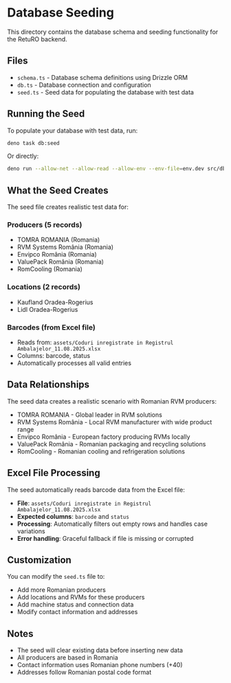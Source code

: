 # Database Seeding

This directory contains the database schema and seeding functionality for the RetuRO backend.

## Files

- `schema.ts` - Database schema definitions using Drizzle ORM
- `db.ts` - Database connection and configuration
- `seed.ts` - Seed data for populating the database with test data

## Running the Seed

To populate your database with test data, run:

```bash
deno task db:seed
```

Or directly:

```bash
deno run --allow-net --allow-read --allow-env --env-file=env.dev src/db/seed.ts
```

## What the Seed Creates

The seed file creates realistic test data for:

### Producers (5 records)
- TOMRA ROMANIA (Romania)
- RVM Systems România (Romania)
- Envipco România (Romania)
- ValuePack România (Romania)
- RomCooling (Romania)

### Locations (2 records)
- Kaufland Oradea-Rogerius
- Lidl Oradea-Rogerius

### Barcodes (from Excel file)
- Reads from: `assets/Coduri inregistrate in Registrul Ambalajelor_11.08.2025.xlsx`
- Columns: barcode, status
- Automatically processes all valid entries

## Data Relationships

The seed data creates a realistic scenario with Romanian RVM producers:
- TOMRA ROMANIA - Global leader in RVM solutions
- RVM Systems România - Local RVM manufacturer with wide product range
- Envipco România - European factory producing RVMs locally
- ValuePack România - Romanian packaging and recycling solutions
- RomCooling - Romanian cooling and refrigeration solutions

## Excel File Processing

The seed automatically reads barcode data from the Excel file:
- **File**: `assets/Coduri inregistrate in Registrul Ambalajelor_11.08.2025.xlsx`
- **Expected columns**: `barcode` and `status`
- **Processing**: Automatically filters out empty rows and handles case variations
- **Error handling**: Graceful fallback if file is missing or corrupted

## Customization

You can modify the `seed.ts` file to:
- Add more Romanian producers
- Add locations and RVMs for these producers
- Add machine status and connection data
- Modify contact information and addresses

## Notes

- The seed will clear existing data before inserting new data
- All producers are based in Romania
- Contact information uses Romanian phone numbers (+40)
- Addresses follow Romanian postal code format
